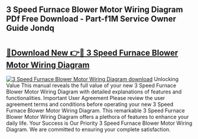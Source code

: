 ## 3 Speed Furnace Blower Motor Wiring Diagram PDf Free Download - Part-f1M Service Owner Guide Jondq

# <h2><a href="http://dfsk031.blite.top/?on=3+Speed+Furnace+Blower+Motor+Wiring+Diagram">🔗Download New 👉🔴 3 Speed Furnace Blower Motor Wiring Diagram</a></h2>

[![3 Speed Furnace Blower Motor Wiring Diagram download](https://i.imgur.com/lujVjoI.png)](http://dfsk031.blite.top/?on=3+Speed+Furnace+Blower+Motor+Wiring+Diagram)
Unlocking Value This manual reveals the full value of your new 3 Speed Furnace Blower Motor Wiring Diagram with detailed explanations of features and functionalities. Important User Agreement Please review the user agreement terms and conditions before operating your new 3 Speed Furnace Blower Motor Wiring Diagram. This remarkable 3 Speed Furnace Blower Motor Wiring Diagram offers a plethora of features to enhance your daily life. Your Success is Our Priority 3 Speed Furnace Blower Motor Wiring Diagram. We are committed to ensuring your complete satisfaction.
